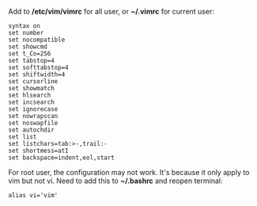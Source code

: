 Add to **/etc/vim/vimrc** for all user, or **~/.vimrc** for current user:
```
syntax on
set number
set nocompatible
set showcmd
set t_Co=256
set tabstop=4
set softtabstop=4
set shiftwidth=4
set cursorline
set showmatch
set hlsearch
set incsearch
set ignorecase
set nowrapscan
set noswapfile
set autochdir
set list
set listchars=tab:>-,trail:-
set shortmess=atI
set backspace=indent,eol,start
```



For root user, the configuration may not work. It's because it only apply to vim but not vi.
Need to add this to **~/.bashrc** and reopen terminal:
```
alias vi='vim'
```
